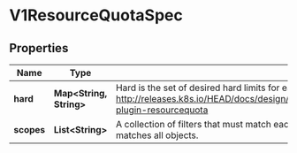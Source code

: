 
# V1ResourceQuotaSpec

## Properties
Name | Type | Description | Notes
------------ | ------------- | ------------- | -------------
**hard** | **Map&lt;String, String&gt;** | Hard is the set of desired hard limits for each named resource. More info: http://releases.k8s.io/HEAD/docs/design/admission_control_resource_quota.md#admissioncontrol-plugin-resourcequota |  [optional]
**scopes** | **List&lt;String&gt;** | A collection of filters that must match each object tracked by a quota. If not specified, the quota matches all objects. |  [optional]



